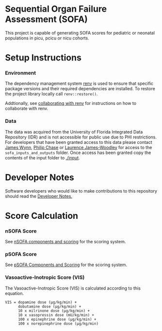 # Sequential Organ Failure Assessment (SOFA)
This project is capable of generating SOFA scores for pediatric or neonatal populations in picu, pcicu or nicu cohorts.


# Setup Instructions

### Environment
The dependency management system [renv](https://rstudio.github.io/renv/articles/renv.html) is used to ensure that specific package versions and their required dependencies are installed.
To restore the project library locally call `renv::restore()`. 

Addtionally, see [collaborating with renv](https://rstudio.github.io/renv/articles/collaborating.html) for instructions on how to collaborate with renv.


### Data
The data was acquired from the University of Florida Integrated Data Repository (IDR) and is not accessible for public use due to PHI restrictions. For developers that have been granted access to this data please contact [James Wynn](james.wynn@peds.ufl.edu), [Philip Chase](pbc@ufl.edu) or [Laurence James-Woodley](lawjames1@ufl.edu) for access to the `sofa_inputs_and_outputs` folder. Once access has been granted copy the contents of the input folder to [./input](./input).


# Developer Notes

Software developers who would like to make contributions to this repository should read the [Developer Notes.](developer_notes.md)

# Score Calculation

### nSOFA Score
See [nSOFA components and scoring](nsofa_components_and_scoring.pdf) for the scoring system.

### pSOFA Score
See [pSOFA Components and Scoring](psofa_components_and_scoring.pdf) for the scoring system.

### Vasoactive-Inotropic Score (VIS)

The Vasoactive-Inotropic Score (VIS) is calculated according to this equation.

```
VIS = dopamine dose (μg/kg/min) +
      dobutamine dose (μg/kg/min) +
      10 x milrinone dose (μg/kg/min) +
      10 x vasopressin dose (mU/kg/min) +
      100 x epinephrine dose (μg/kg/min) +
      100 x norepinephrine dose (μg/kg/min)
```
